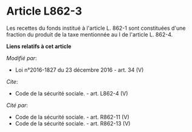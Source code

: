 # Article L862-3

Les recettes du fonds institué à l'article L. 862-1 sont constituées d'une fraction du produit de la taxe mentionnée au I de
l'article L. 862-4.

**Liens relatifs à cet article**

_Modifié par_:

  - Loi n°2016-1827 du 23 décembre 2016 - art. 34 (V)

_Cite_:

  - Code de la sécurité sociale. - art. L862-4 (V)

_Cité par_:

  - Code de la sécurité sociale. - art. R862-11 (V)
  - Code de la sécurité sociale. - art. R862-13 (V)
